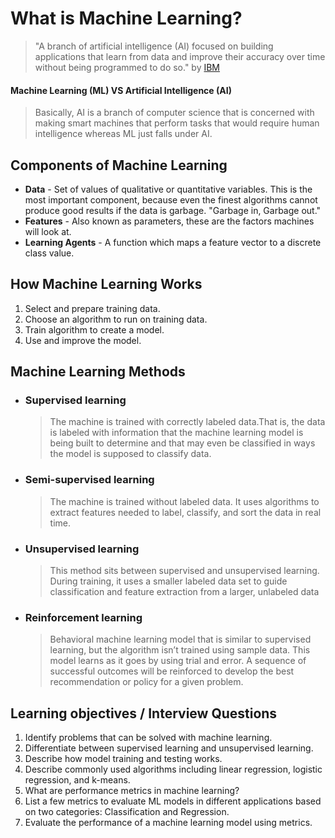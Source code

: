 # What is Machine Learning?
> "A branch of artificial intelligence (AI) focused on building applications that learn from data and improve their accuracy over time without being programmed to do so." by 
> [IBM](https://www.ibm.com/cloud/learn/machine-learning)

#### Machine Learning (ML) VS Artificial Intelligence (AI)
>Basically, AI is a branch of computer science that is concerned with making smart machines that perform tasks that would require human intelligence whereas ML just falls under AI.

## Components of Machine Learning
* **Data** - Set of values of qualitative or quantitative variables. This is the most important component, because even the finest algorithms cannot produce good results if the data is garbage. "Garbage in, Garbage out."
* **Features** - Also known as parameters, these are the factors machines will look at.
* **Learning Agents** - A function which maps a feature vector to a discrete class value.

## How Machine Learning Works
1. Select and prepare training data.
2. Choose an algorithm to run on training data.
3. Train algorithm to create a model.
4. Use and improve the model.
## Machine Learning Methods
* ### Supervised learning 
  >The machine is trained with correctly labeled data.That is, the data is labeled with information that the machine learning model is being built to determine and that may even be classified in ways the model is supposed to classify data.
* ### Semi-supervised learning
  >The machine is trained without labeled data. It uses algorithms to extract features needed to label, classify, and sort the data in real time.
* ### Unsupervised learning
  >This method sits between supervised and unsupervised learning. During training, it uses a smaller labeled data set to guide classification and feature extraction from a larger, unlabeled data
* ### Reinforcement learning
  >Behavioral machine learning model that is similar to supervised learning, but the algorithm isn’t trained using sample data. This model learns as it goes by using trial and error. A sequence of successful outcomes will be reinforced to develop the best recommendation or policy for a given problem.

## Learning objectives / Interview Questions
1. Identify problems that can be solved with machine learning.
2. Differentiate between supervised learning and unsupervised learning.
3. Describe how model training and testing works.
4. Describe commonly used algorithms including linear regression, logistic regression, and k-means.
5. What are performance metrics in machine learning?
6. List a few metrics to evaluate ML models in different applications based on two categories: Classification and Regression.
7. Evaluate the performance of a machine learning model using metrics.
